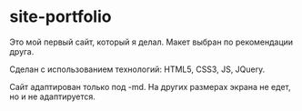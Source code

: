 # site-portfolio

Это мой первый сайт, который я делал. Макет выбран по рекомендации друга.

Сделан с использованием технологий: HTML5, CSS3, JS, JQuery.

Сайт адаптирован только под -md. На других размерах экрана не едет, но и не адаптируется.
